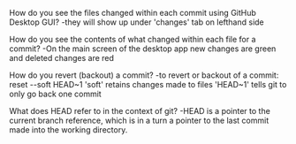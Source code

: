 How do you see the files changed within each commit using GitHub Desktop GUI?
-they will show up under 'changes' tab on lefthand side

How do you see the contents of what changed within each file for a commit?
-On the main screen of the desktop app new changes are green and deleted changes are red

How do you revert (backout) a commit?
-to revert or backout of a commit: reset --soft HEAD~1 'soft' retains changes made to files 'HEAD~1' tells git to only go back one commit

What does HEAD refer to in the context of git?
-HEAD is a pointer to the current branch reference, which is in a turn a pointer to the last commit made into the working directory.

